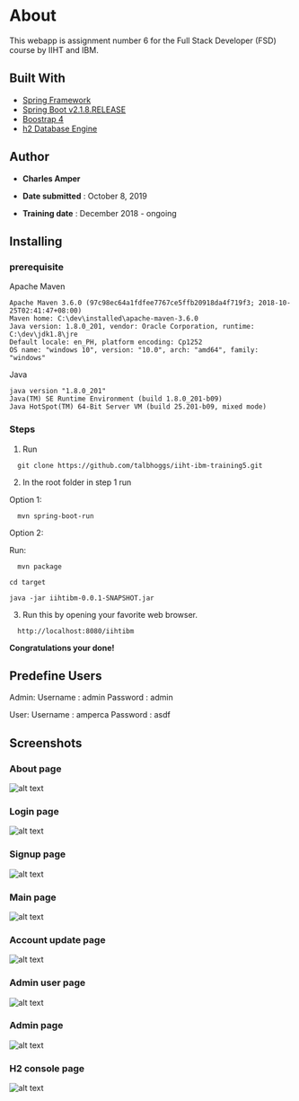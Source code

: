 # About

This webapp is assignment number 6 for the Full Stack Developer (FSD) course by IIHT and IBM.

## Built With
* [Spring Framework](https://spring.io/projects/spring-framework)
* [Spring Boot v2.1.8.RELEASE](https://spring.io/projects/spring-boot)
* [Boostrap 4](https://https://getbootstrap.com)
* [h2 Database Engine](https://www.h2database.com)

## Author
* **Charles Amper**

* **Date submitted** : October 8, 2019
* **Training date** : December 2018 - ongoing

## Installing
### prerequisite

Apache Maven

```
Apache Maven 3.6.0 (97c98ec64a1fdfee7767ce5ffb20918da4f719f3; 2018-10-25T02:41:47+08:00)
Maven home: C:\dev\installed\apache-maven-3.6.0
Java version: 1.8.0_201, vendor: Oracle Corporation, runtime: C:\dev\jdk1.8\jre
Default locale: en_PH, platform encoding: Cp1252
OS name: "windows 10", version: "10.0", arch: "amd64", family: "windows"

```

Java 

```
java version "1.8.0_201"
Java(TM) SE Runtime Environment (build 1.8.0_201-b09)
Java HotSpot(TM) 64-Bit Server VM (build 25.201-b09, mixed mode)

```


### Steps

1. Run
```
  git clone https://github.com/talbhoggs/iiht-ibm-training5.git
```
2. In the root folder in step 1 run 

Option 1:
```
  mvn spring-boot-run
```


Option 2:

Run:
```
  mvn package
```

```
cd target

java -jar iihtibm-0.0.1-SNAPSHOT.jar  
```


3. Run this by opening your favorite web browser.

 ```
   http://localhost:8080/iihtibm
 ```

**Congratulations your done!**

## Predefine Users

Admin:
Username : admin
Password : admin

User:
Username : amperca
Password : asdf

## Screenshots

### About page
![alt text](about.PNG)

### Login page
![alt text](login.PNG)

### Signup page
![alt text](signup.PNG)

### Main page
![alt text](main.PNG)

### Account update page
![alt text](accountupdate.PNG)

### Admin user page
![alt text](adminuser.PNG)

### Admin page
![alt text](adminpage.PNG)

### H2 console page
![alt text](h2console.PNG)



